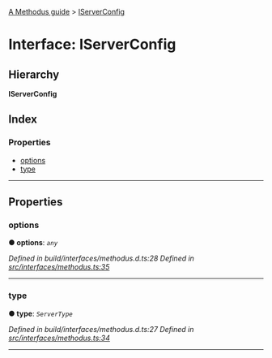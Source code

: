 [A Methodus guide](../README.md) > [IServerConfig](../interfaces/iserverconfig.md)

# Interface: IServerConfig

## Hierarchy

**IServerConfig**

## Index

### Properties

* [options](iserverconfig.md#options)
* [type](iserverconfig.md#type)

---

## Properties

<a id="options"></a>

###  options

**● options**: *`any`*

*Defined in build/interfaces/methodus.d.ts:28*
*Defined in [src/interfaces/methodus.ts:35](https://github.com/nodulusteam/methodus.dev/blob/c7705c6/src/interfaces/methodus.ts#L35)*

___
<a id="type"></a>

###  type

**● type**: *`ServerType`*

*Defined in build/interfaces/methodus.d.ts:27*
*Defined in [src/interfaces/methodus.ts:34](https://github.com/nodulusteam/methodus.dev/blob/c7705c6/src/interfaces/methodus.ts#L34)*

___

